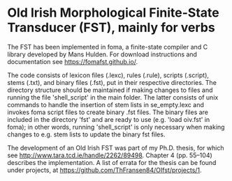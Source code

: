Old Irish Morphological Finite-State Transducer (FST), mainly for verbs
====

The FST has been implemented in foma, a finite-state compiler and C library developed by Mans Hulden. For download instructions and documentation see https://fomafst.github.io/.

The code consists of lexicon files (.lexc), rules (.rule), scripts (.script), stems (.txt), and binary files (.fst), put in their respective directories. The directory structure should be maintained if making changes to files and running the file 'shell_script' in the main folder. The latter consists of unix commands to handle the insertion of stem lists in se_empty.lexc and invokes foma script files to create binary .fst files.  The binary files are included in the directory 'fst' and are ready to use (e.g. 'load oiv.fst' in foma); in other words, running 'shell_script' is only necessary when making changes to e.g. stem lists to update the binary fst files.

The development of an Old Irish FST was part of my Ph.D. thesis, for which see http://www.tara.tcd.ie/handle/2262/89498. Chapter 4 (pp. 55–104) describes the implementation. A list of errata for the thesis can be found under projects, at https://github.com/ThFransen84/OIfst/projects/1.
